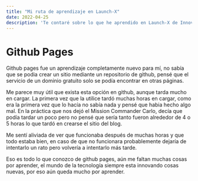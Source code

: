 ```yaml
---
title: "Mi ruta de aprendizaje en Launch-X"
date: 2022-04-25
description: 'Te contaré sobre lo que he aprendido en Launch-X de Innovación Virtual'
---
```


# Github Pages

Github pages fue un aprendizaje completamente nuevo para mí, no sabía que se podia crear un sitio mediante un repositorio de github, pensé que el servicio de un dominio
gratuito solo se podía encontrar en otras páginas. 

Me parece muy útil que exista esta opción en github, aunque tarda mucho en cargar. La primera vez que la utilice tardó muchas horas en cargar, como era la primera vez que lo hacía no sabía nada y pensé que habia hecho algo mal. En la práctica que nos dejó el Mission Commander Carlo, decía que podía tardar un poco pero no pensé que
sería tanto fueron alrededor de 4 o 5 horas lo que tardó en crearse el sitio del blog.

Me sentí aliviada de ver que funcionaba después de muchas horas y que todo estaba bien, en caso de que no funcionara probablemente dejaría de intentarlo un rato pero volvería a intentarlo más tarde. 

Eso es todo lo que conozco de github pages, aún me faltan muchas cosas por aprender, el mundo de la tecnología siempre esta innovando cosas nuevas, por eso aún queda
mucho por aprender. 
